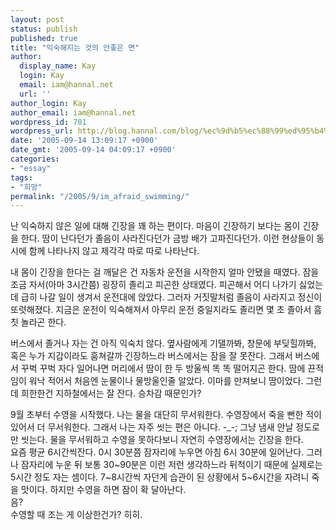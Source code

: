 ```yaml
---
layout: post
status: publish
published: true
title: "익숙해지는 것의 안좋은 면"
author:
  display_name: Kay
  login: Kay
  email: iam@hannal.net
  url: ''
author_login: Kay
author_email: iam@hannal.net
wordpress_id: 701
wordpress_url: http://blog.hannal.com/blog/%ec%9d%b5%ec%88%99%ed%95%b4%ec%a7%80%ea%b8%b0-%ec%8b%ab%ec%9d%84-%eb%95%8c/
date: '2005-09-14 13:09:17 +0900'
date_gmt: '2005-09-14 04:09:17 +0900'
categories:
- "essay"
tags:
- "희망"
permalink: "/2005/9/im_afraid_swimming/"
---
```

<p>난 익숙하지 않은 일에 대해 긴장을 꽤 하는 편이다. 마음이 긴장하기 보다는 몸이 긴장을 한다. 땀이 난다던가 졸음이 사라진다던가 금방 배가 고파진다던가. 이런 현상들이 동시에 함께 나타나지 않고 제각각 따로 따로 나타난다.</p>
<p>내 몸이 긴장을 한다는 걸 깨달은 건 자동차 운전을 시작한지 얼마 안됐을 때였다. 잠을 조금 자서(아마 3시간쯤) 굉장히 졸리고 피곤한 상태였다. 피곤해서 어디 나가기 싫었는데 급히 나갈 일이 생겨서 운전대에 앉았다. 그러자 거짓말처럼 졸음이 사라지고 정신이 또렷해졌다. 지금은 운전이 익숙해져서 아무리 운전 중일지라도 졸리면 몇 초 졸아서 흠칫 놀라곤 한다.</p>
<p>버스에서 졸거나 자는 건 아직 익숙치 않다. 옆사람에게 기댈까봐, 창문에 부딪힐까봐, 혹은 누가 지갑이라도 훔쳐갈까 긴장하느라 버스에서는 잠을 잘 못잔다. 그래서 버스에서 꾸벅 꾸벅 자다 일어나면 머리에서 땀이 한 두 방울씩 똑 똑 떨어지곤 한다. 땀에 끈적임이 워낙 적어서 처음엔 눈물이나 물방울인줄 알았다. 이마를 만져보니 땀이었다. 그런데 희한한건 지하철에서는 잘 잔다. 승차감 때문인가?</p>
<p>9월 초부터 수영을 시작했다. 나는 물을 대단히 무서워한다. 수영장에서 죽을 뻔한 적이 있어서 더 무서워한다. 그래서 나는 자주 씻는 편은 아니다. -_-; 그냥 냄새 안날 정도로만 씻는다. 물을 무서워하고 수영을 못하다보니 자연히 수영장에서는 긴장을 한다.<br />
요즘 평균 6시간씩잔다. 0시 30분쯤 잠자리에 누우면 아침 6시 30분에 일어난다. 그러나 잠자리에 누운 뒤 보통 30~90분은 이런 저런 생각하느라 뒤척이기 때문에 실제로는 5시간 정도 자는 셈이다. 7~8시간씩 자던게 습관이 된 상황에서 5~6시간을 자려니 죽을 맛이다. 하지만 수영을 하면 잠이 확 달아난다.<br />
음?<br />
수영할 때 조는 게 이상한건가? 히히.</p>
